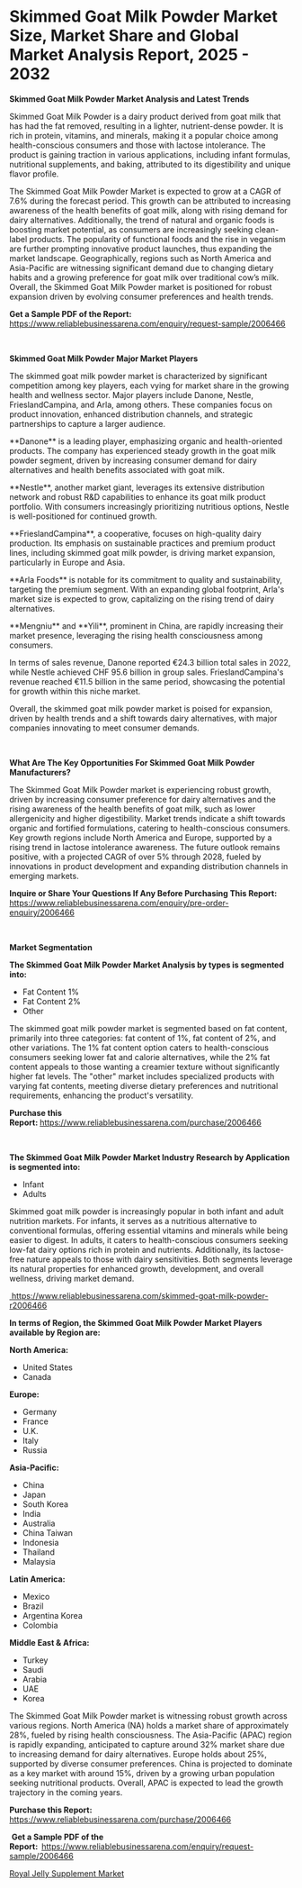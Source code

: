 <p><h1>Skimmed Goat Milk Powder Market Size, Market Share and Global Market Analysis Report, 2025 - 2032</h1></p><p><strong>Skimmed Goat Milk Powder Market Analysis and Latest Trends</strong></p>
<p><p>Skimmed Goat Milk Powder is a dairy product derived from goat milk that has had the fat removed, resulting in a lighter, nutrient-dense powder. It is rich in protein, vitamins, and minerals, making it a popular choice among health-conscious consumers and those with lactose intolerance. The product is gaining traction in various applications, including infant formulas, nutritional supplements, and baking, attributed to its digestibility and unique flavor profile.</p><p>The Skimmed Goat Milk Powder Market is expected to grow at a CAGR of 7.6% during the forecast period. This growth can be attributed to increasing awareness of the health benefits of goat milk, along with rising demand for dairy alternatives. Additionally, the trend of natural and organic foods is boosting market potential, as consumers are increasingly seeking clean-label products. The popularity of functional foods and the rise in veganism are further prompting innovative product launches, thus expanding the market landscape. Geographically, regions such as North America and Asia-Pacific are witnessing significant demand due to changing dietary habits and a growing preference for goat milk over traditional cow’s milk. Overall, the Skimmed Goat Milk Powder market is positioned for robust expansion driven by evolving consumer preferences and health trends.</p></p>
<p><strong>Get a Sample PDF of the Report:&nbsp;</strong> <a href="https://www.reliablebusinessarena.com/enquiry/request-sample/2006466?utm_campaign=2939&utm_medium=2&utm_source=Github&utm_content=ia&utm_term=07042025&utm_id=skimmed-goat-milk-powder">https://www.reliablebusinessarena.com/enquiry/request-sample/2006466</a></p>
<p>&nbsp;</p>
<p><strong>Skimmed Goat Milk Powder Major Market Players</strong></p>
<p><p>The skimmed goat milk powder market is characterized by significant competition among key players, each vying for market share in the growing health and wellness sector. Major players include Danone, Nestle, FrieslandCampina, and Arla, among others. These companies focus on product innovation, enhanced distribution channels, and strategic partnerships to capture a larger audience.</p><p>**Danone** is a leading player, emphasizing organic and health-oriented products. The company has experienced steady growth in the goat milk powder segment, driven by increasing consumer demand for dairy alternatives and health benefits associated with goat milk. </p><p>**Nestle**, another market giant, leverages its extensive distribution network and robust R&D capabilities to enhance its goat milk product portfolio. With consumers increasingly prioritizing nutritious options, Nestle is well-positioned for continued growth.</p><p>**FrieslandCampina**, a cooperative, focuses on high-quality dairy production. Its emphasis on sustainable practices and premium product lines, including skimmed goat milk powder, is driving market expansion, particularly in Europe and Asia.</p><p>**Arla Foods** is notable for its commitment to quality and sustainability, targeting the premium segment. With an expanding global footprint, Arla's market size is expected to grow, capitalizing on the rising trend of dairy alternatives.</p><p>**Mengniu** and **Yili**, prominent in China, are rapidly increasing their market presence, leveraging the rising health consciousness among consumers. </p><p>In terms of sales revenue, Danone reported €24.3 billion total sales in 2022, while Nestle achieved CHF 95.6 billion in group sales. FrieslandCampina's revenue reached €11.5 billion in the same period, showcasing the potential for growth within this niche market.</p><p>Overall, the skimmed goat milk powder market is poised for expansion, driven by health trends and a shift towards dairy alternatives, with major companies innovating to meet consumer demands.</p></p>
<p>&nbsp;</p>
<p><strong>What Are The Key Opportunities For Skimmed Goat Milk Powder Manufacturers?</strong></p>
<p><p>The Skimmed Goat Milk Powder market is experiencing robust growth, driven by increasing consumer preference for dairy alternatives and the rising awareness of the health benefits of goat milk, such as lower allergenicity and higher digestibility. Market trends indicate a shift towards organic and fortified formulations, catering to health-conscious consumers. Key growth regions include North America and Europe, supported by a rising trend in lactose intolerance awareness. The future outlook remains positive, with a projected CAGR of over 5% through 2028, fueled by innovations in product development and expanding distribution channels in emerging markets.</p></p>
<p><strong>Inquire or Share Your Questions If Any Before Purchasing This Report:</strong> <a href="https://www.reliablebusinessarena.com/enquiry/pre-order-enquiry/2006466?utm_campaign=2939&utm_medium=2&utm_source=Github&utm_content=ia&utm_term=07042025&utm_id=skimmed-goat-milk-powder">https://www.reliablebusinessarena.com/enquiry/pre-order-enquiry/2006466</a></p>
<p>&nbsp;</p>
<p><strong>Market Segmentation</strong></p>
<p><strong>The Skimmed Goat Milk Powder Market Analysis by types is segmented into:</strong></p>
<p><ul><li>Fat Content 1%</li><li>Fat Content 2%</li><li>Other</li></ul></p>
<p><p>The skimmed goat milk powder market is segmented based on fat content, primarily into three categories: fat content of 1%, fat content of 2%, and other variations. The 1% fat content option caters to health-conscious consumers seeking lower fat and calorie alternatives, while the 2% fat content appeals to those wanting a creamier texture without significantly higher fat levels. The "other" market includes specialized products with varying fat contents, meeting diverse dietary preferences and nutritional requirements, enhancing the product's versatility.</p></p>
<p><strong>Purchase this Report:&nbsp;</strong><a href="https://www.reliablebusinessarena.com/purchase/2006466?utm_campaign=2939&utm_medium=2&utm_source=Github&utm_content=ia&utm_term=07042025&utm_id=skimmed-goat-milk-powder">https://www.reliablebusinessarena.com/purchase/2006466</a></p>
<p>&nbsp;</p>
<p><strong>The Skimmed Goat Milk Powder Market Industry Research by Application is segmented into:</strong></p>
<p><ul><li>Infant</li><li>Adults</li></ul></p>
<p><p>Skimmed goat milk powder is increasingly popular in both infant and adult nutrition markets. For infants, it serves as a nutritious alternative to conventional formulas, offering essential vitamins and minerals while being easier to digest. In adults, it caters to health-conscious consumers seeking low-fat dairy options rich in protein and nutrients. Additionally, its lactose-free nature appeals to those with dairy sensitivities. Both segments leverage its natural properties for enhanced growth, development, and overall wellness, driving market demand.</p></p>
<p><a href="https://www.reliablebusinessarena.com/skimmed-goat-milk-powder-r2006466?utm_campaign=2939&utm_medium=2&utm_source=Github&utm_content=ia&utm_term=07042025&utm_id=skimmed-goat-milk-powder">&nbsp;https://www.reliablebusinessarena.com/skimmed-goat-milk-powder-r2006466</a></p>
<p><strong>In terms of Region, the Skimmed Goat Milk Powder Market Players available by Region are:</strong></p>
<p>
    <p> <strong> North America: </strong>
        <ul>
            <li>United States</li>
            <li>Canada</li>
        </ul>
        </p> 
    <p> <strong> Europe: </strong>
        <ul>
            <li>Germany</li>
            <li>France</li>
            <li>U.K.</li>
            <li>Italy</li>
            <li>Russia</li>
        </ul>
        </p> 
    <p> <strong> Asia-Pacific: </strong>
        <ul>
            <li>China</li>
            <li>Japan</li>
            <li>South Korea</li>
            <li>India</li>
            <li>Australia</li>
            <li>China Taiwan</li>
            <li>Indonesia</li>
            <li>Thailand</li>
            <li>Malaysia</li>
        </ul>
        </p> 
    <p> <strong> Latin America: </strong>
        <ul>
            <li>Mexico</li>
            <li>Brazil</li>
            <li>Argentina Korea</li>
            <li>Colombia</li>
        </ul>
        </p> 
    <p> <strong> Middle East & Africa: </strong>
        <ul>
            <li>Turkey</li>
            <li>Saudi</li>
            <li>Arabia</li>
            <li>UAE</li>
            <li>Korea</li>
        </ul>
    </p>
    </p>
<p><p>The Skimmed Goat Milk Powder market is witnessing robust growth across various regions. North America (NA) holds a market share of approximately 28%, fueled by rising health consciousness. The Asia-Pacific (APAC) region is rapidly expanding, anticipated to capture around 32% market share due to increasing demand for dairy alternatives. Europe holds about 25%, supported by diverse consumer preferences. China is projected to dominate as a key market with around 15%, driven by a growing urban population seeking nutritional products. Overall, APAC is expected to lead the growth trajectory in the coming years.</p></p>
<p><strong>Purchase this Report: </strong><a href="https://www.reliablebusinessarena.com/purchase/2006466?utm_campaign=2939&utm_medium=2&utm_source=Github&utm_content=ia&utm_term=07042025&utm_id=skimmed-goat-milk-powder">https://www.reliablebusinessarena.com/purchase/2006466</a></p>
<p>&nbsp;<strong>Get a Sample PDF of the Report:&nbsp;&nbsp;</strong><a href="https://www.reliablebusinessarena.com/enquiry/request-sample/2006466?utm_campaign=2939&utm_medium=2&utm_source=Github&utm_content=ia&utm_term=07042025&utm_id=skimmed-goat-milk-powder">https://www.reliablebusinessarena.com/enquiry/request-sample/2006466</a></p>
<p><strong></strong></p>
<p><p><a href="https://github.com/akrachveslov/Market-Research-Report-List-1/blob/main/royal-jelly-supplement-market.md?utm_campaign=2939&utm_medium=2&utm_source=Github&utm_content=ia&utm_term=07042025&utm_id=skimmed-goat-milk-powder">Royal Jelly Supplement Market</a></p></p>